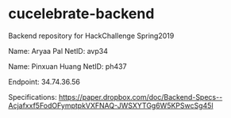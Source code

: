 # cucelebrate-backend
Backend repository for HackChallenge Spring2019

Name: Aryaa Pal
NetID: avp34

Name: Pinxuan Huang
NetID: ph437

Endpoint: 34.74.36.56

Specifications: https://paper.dropbox.com/doc/Backend-Specs--Acjafxxf5FodOFymptpkVXFNAQ-JWSXYTGg6W5KPSwcSg45l
